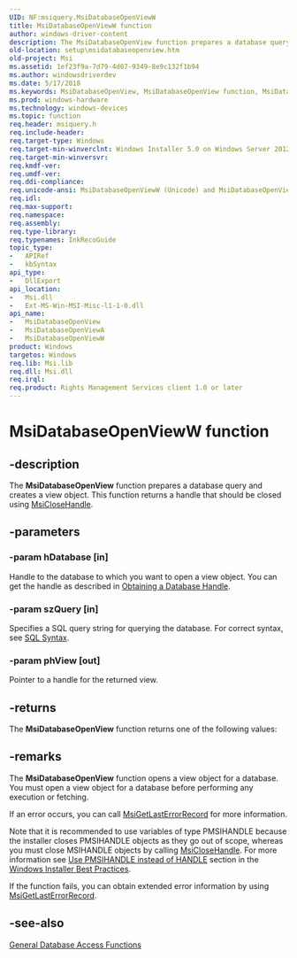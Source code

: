 ```yaml
---
UID: NF:msiquery.MsiDatabaseOpenViewW
title: MsiDatabaseOpenViewW function
author: windows-driver-content
description: The MsiDatabaseOpenView function prepares a database query and creates a view object. This function returns a handle that should be closed using MsiCloseHandle.
old-location: setup\msidatabaseopenview.htm
old-project: Msi
ms.assetid: 1ef23f9a-7d79-4d07-9349-8e9c132f1b94
ms.author: windowsdriverdev
ms.date: 5/17/2018
ms.keywords: MsiDatabaseOpenView, MsiDatabaseOpenView function, MsiDatabaseOpenViewA, MsiDatabaseOpenViewW, _msi_msidatabaseopenview, msiquery/MsiDatabaseOpenView, msiquery/MsiDatabaseOpenViewA, msiquery/MsiDatabaseOpenViewW, setup.msidatabaseopenview
ms.prod: windows-hardware
ms.technology: windows-devices
ms.topic: function
req.header: msiquery.h
req.include-header: 
req.target-type: Windows
req.target-min-winverclnt: Windows Installer 5.0 on Windows Server 2012, Windows 8, Windows Server 2008 R2 or Windows 7. Windows Installer 4.0 or Windows Installer 4.5 on   Windows Server 2008 or Windows Vista. Windows Installer on Windows Server 2003 or Windows XP
req.target-min-winversvr: 
req.kmdf-ver: 
req.umdf-ver: 
req.ddi-compliance: 
req.unicode-ansi: MsiDatabaseOpenViewW (Unicode) and MsiDatabaseOpenViewA (ANSI)
req.idl: 
req.max-support: 
req.namespace: 
req.assembly: 
req.type-library: 
req.typenames: InkRecoGuide
topic_type:
-	APIRef
-	kbSyntax
api_type:
-	DllExport
api_location:
-	Msi.dll
-	Ext-MS-Win-MSI-Misc-l1-1-0.dll
api_name:
-	MsiDatabaseOpenView
-	MsiDatabaseOpenViewA
-	MsiDatabaseOpenViewW
product: Windows
targetos: Windows
req.lib: Msi.lib
req.dll: Msi.dll
req.irql: 
req.product: Rights Management Services client 1.0 or later
---
```


# MsiDatabaseOpenViewW function


## -description


The 
<b>MsiDatabaseOpenView</b> function prepares a database query and creates a view object. This function returns a handle that should be closed using 
<a href="https://msdn.microsoft.com/b9e90ed4-fda8-4628-a713-67c651e1b572">MsiCloseHandle</a>.


## -parameters




### -param hDatabase [in]

Handle to the database to which you want to open a view object. You can get the handle as described in <a href="https://msdn.microsoft.com/53cf73bc-4d52-471c-8384-46d106a36e38">Obtaining a Database Handle</a>.


### -param szQuery [in]

Specifies a SQL query string for querying the database. For correct syntax, see 
<a href="https://msdn.microsoft.com/badee528-fa69-43ab-965e-d9e6f2529b99">SQL Syntax</a>.


### -param phView [out]

Pointer to a handle for the returned view.


## -returns



The 
<b>MsiDatabaseOpenView</b> function  returns one of the following values:
					




## -remarks



The 
<b>MsiDatabaseOpenView</b> function opens a view object for a database. You must open a view object for a database before performing any execution or fetching.

If an error occurs, you can call 
<a href="https://msdn.microsoft.com/0d6f4506-367b-43d7-ba1c-2a93c1d0cc51">MsiGetLastErrorRecord</a> for more information.

Note that it is recommended to use variables of type PMSIHANDLE because the installer closes PMSIHANDLE objects as they go out of scope, whereas you must close MSIHANDLE objects by calling 
<a href="https://msdn.microsoft.com/b9e90ed4-fda8-4628-a713-67c651e1b572">MsiCloseHandle</a>. For more information see <a href="windows_installer_best_practices.htm">Use PMSIHANDLE instead of HANDLE</a> section in the <a href="https://msdn.microsoft.com/ff48d995-fe6f-4d1b-898d-67574ed3c5b7">Windows Installer Best Practices</a>.

If the function fails, you can obtain extended error information by using <a href="https://msdn.microsoft.com/0d6f4506-367b-43d7-ba1c-2a93c1d0cc51">MsiGetLastErrorRecord</a>.




## -see-also




<a href="database_functions.htm">General Database Access Functions</a>
 

 

